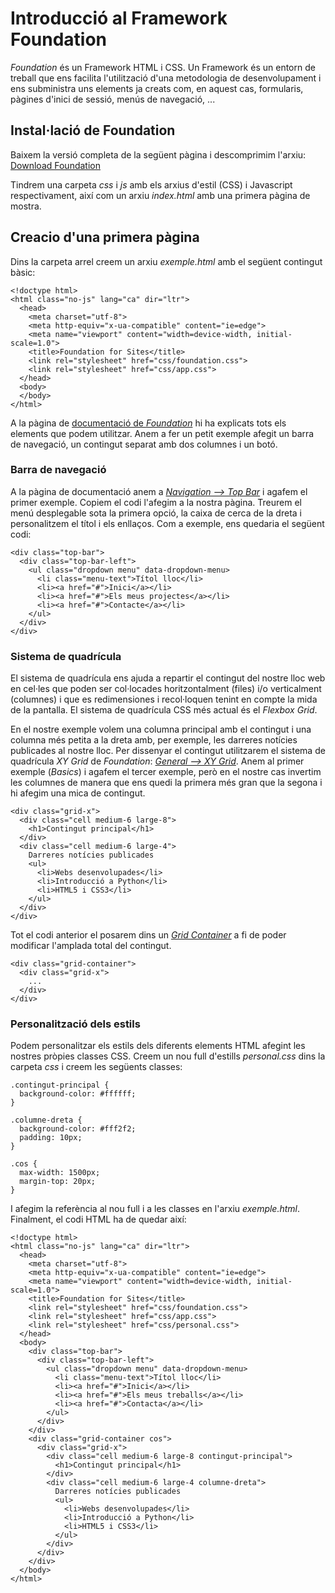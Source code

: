 # Introducció al Framework Foundation
*Foundation* és un Framework HTML i CSS. Un Framework és un entorn de treball que ens facilita l'utilització d'una metodologia de desenvolupament i ens subministra uns elements ja creats com, en aquest cas, formularis, pàgines d'inici de sessió, menús de navegació, ...

## Instal·lació de Foundation
Baixem la versió completa de la següent pàgina i descomprimim l'arxiu:
[Download Foundation](https://download.get.foundation/sites/download/)

Tindrem una carpeta *css* i *js* amb els arxius d'estil (CSS) i Javascript respectivament, així com un arxiu *index.html* amb una primera pàgina de mostra.

## Creacio d'una primera pàgina
Dins la carpeta arrel creem un arxiu *exemple.html* amb el següent contingut bàsic:

~~~
<!doctype html>
<html class="no-js" lang="ca" dir="ltr">
  <head>
    <meta charset="utf-8">
    <meta http-equiv="x-ua-compatible" content="ie=edge">
    <meta name="viewport" content="width=device-width, initial-scale=1.0">
    <title>Foundation for Sites</title>
    <link rel="stylesheet" href="css/foundation.css">
    <link rel="stylesheet" href="css/app.css">
  </head>
  <body>
  </body>
</html>
~~~

A la pàgina de [documentació de *Foundation*](https://get.foundation/sites/docs/) hi ha explicats tots els elements que podem utilitzar. Anem a fer un petit exemple afegit un barra de navegació, un contingut separat amb dos columnes i un botó.

### Barra de navegació
A la pàgina de documentació anem a *[Navigation --> Top Bar](https://get.foundation/sites/docs/top-bar.html)* i agafem el primer exemple. Copiem el codi l'afegim a la nostra pàgina. Treurem el menú desplegable sota la primera opció, la caixa de cerca de la dreta i personalitzem el títol i els enllaços. Com a exemple, ens quedaria el següent codi:
~~~
<div class="top-bar">
  <div class="top-bar-left">
    <ul class="dropdown menu" data-dropdown-menu>
      <li class="menu-text">Títol lloc</li>
      <li><a href="#">Inici</a></li>
      <li><a href="#">Els meus projectes</a></li>
      <li><a href="#">Contacte</a></li>
    </ul>
  </div>
</div>
~~~

### Sistema de quadrícula
El sistema de quadrícula ens ajuda a repartir el contingut del nostre lloc web en cel·les que poden ser col·locades horitzontalment (files) i/o verticalment (columnes) i que es redimensiones i recol·loquen tenint en compte la mida de la pantalla. El sistema de quadrícula CSS més actual és el *Flexbox Grid*.

En el nostre exemple volem una columna principal amb el contingut i una columna més petita a la dreta amb, per exemple, les darreres notícies publicades al nostre lloc. Per dissenyar el contingut utilitzarem el sistema de quadrícula *XY Grid* de *Foundation*: [*General --> XY Grid*](https://get.foundation/sites/docs/xy-grid.html). Anem al primer exemple (*Basics*) i agafem el tercer exemple, però en el nostre cas invertim les columnes de manera que ens quedi la primera més gran que la segona i hi afegim una mica de contingut.
~~~
<div class="grid-x">
  <div class="cell medium-6 large-8">
    <h1>Contingut principal</h1>
  </div>
  <div class="cell medium-6 large-4">
    Darreres notícies publicades
    <ul>
      <li>Webs desenvolupades</li>
      <li>Introducció a Python</li>
      <li>HTML5 i CSS3</li>
    </ul>
  </div>
</div>
~~~

Tot el codi anterior el posarem dins un [*Grid Container*](https://get.foundation/sites/docs/xy-grid.html#grid-container) a fi de poder modificar l'amplada total del contingut.
~~~
<div class="grid-container">
  <div class="grid-x">
    ...
  </div>
</div>
~~~

### Personalització dels estils
Podem personalitzar els estils dels diferents elements HTML afegint les nostres pròpies classes CSS. Creem un nou full d'estills *personal.css* dins la carpeta *css* i creem les següents classes:
~~~
.contingut-principal {
  background-color: #ffffff;
}

.columne-dreta {
  background-color: #fff2f2;
  padding: 10px;
}

.cos {
  max-width: 1500px;
  margin-top: 20px;
}
~~~

I afegim la referència al nou full i a les classes en l'arxiu *exemple.html*. Finalment, el codi HTML ha de quedar així:
~~~
<!doctype html>
<html class="no-js" lang="ca" dir="ltr">
  <head>
    <meta charset="utf-8">
    <meta http-equiv="x-ua-compatible" content="ie=edge">
    <meta name="viewport" content="width=device-width, initial-scale=1.0">
    <title>Foundation for Sites</title>
    <link rel="stylesheet" href="css/foundation.css">
    <link rel="stylesheet" href="css/app.css">
    <link rel="stylesheet" href="css/personal.css">
  </head>
  <body>
    <div class="top-bar">
      <div class="top-bar-left">
        <ul class="dropdown menu" data-dropdown-menu>
          <li class="menu-text">Títol lloc</li>
          <li><a href="#">Inici</a></li>
          <li><a href="#">Els meus treballs</a></li>
          <li><a href="#">Contacta</a></li>
        </ul>
      </div>
    </div>
    <div class="grid-container cos">
      <div class="grid-x">
        <div class="cell medium-6 large-8 contingut-principal">
          <h1>Contingut principal</h1>
        </div>
        <div class="cell medium-6 large-4 columne-dreta">
          Darreres notícies publicades
          <ul>
            <li>Webs desenvolupades</li>
            <li>Introducció a Python</li>
            <li>HTML5 i CSS3</li>
          </ul>
        </div>
      </div>
    </div>
  </body>
</html>
~~~
